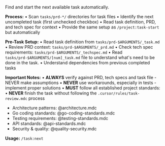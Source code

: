 Find and start the next available task automatically.

**Process:**
• Scan `tasks/prd-*/` directories for task files
• Identify the next uncompleted task (first unchecked checkbox)
• Read task definition, PRD, and tech spec for context
• Provide the same setup as `/project:task-start` but automatically

**Pre-Task Setup:**
• Read task definition from `tasks/prd-$ARGUMENTS/_task.md`
• Review PRD context: `tasks/prd-$ARGUMENTS/_prd.md`
• Check tech spec requirements: `tasks/prd-$ARGUMENTS/_techspec.md`
• Read `tasks/prd-$ARGUMENTS/[num]_task.md` file to understand what's need to be done in the task.
• Understand dependencies from previous completed tasks

**Important Notes:**
• **ALWAYS** verify against PRD, tech specs and task file - NEVER make assumptions
• **NEVER** use workarounds, especially in tests - implement proper solutions
• **MUST** follow all established project standards:
• **NEVER** finish the task without following the `.cursor/rules/task-review.mdc` process

- Architecture patterns: @architecture.mdc
- Go coding standards: @go-coding-standards.mdc
- Testing requirements: @testing-standards.mdc
- API standards: @api-standards.mdc
- Security & quality: @quality-security.mdc

**Usage:** `/task:next`
